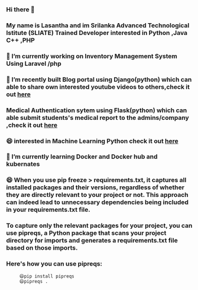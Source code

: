 ### Hi there 👋
### My name is Lasantha and im Srilanka Advanced Technological Istitute (SLIATE) Trained Developer interested in Python ,Java C++ ,PHP  
### 🔭 I’m currently working on Inventory Management System Using Laravel /php
### 🔭 I’m recently built Blog portal using Django(python) which can able to share own interested youtube videos to others,check it out [here](https://github.com/lazantha/my_portal)
### Medical Authentication sytem using Flask(python) which can able submit students's medical report to the admins/company ,check it out [here](https://github.com/lazantha/MedicalSystem) 
### 😄 interested in Machine Learning Python  check it out [here](https://github.com/lazantha/Machine-Learning) 

### 🌱 I’m currently learning Docker and Docker hub and kubernates



### 😄 When you use pip freeze > requirements.txt, it captures all installed packages and their versions, regardless of whether they are directly relevant to your project or not. This approach can indeed lead to unnecessary dependencies being included in your requirements.txt file.

### To capture only the relevant packages for your project, you can use pipreqs, a Python package that scans your project directory for imports and generates a requirements.txt file based on those imports.
### Here's how you can use pipreqs:
         😄pip install pipreqs
         😄pipreqs .



<!--
**lazantha/lazantha** is a ✨ _special_ ✨ repository because its `README.md` (this file) appears on your GitHub profile.

Here are some ideas to get you started:

- 🔭 I’m currently working on ...
- 🌱 I’m currently learning ...
- 👯 I’m looking to collaborate on ...
- 🤔 I’m looking for help with ...
- 💬 Ask me about ...
- 📫 How to reach me: ...
- 😄 Pronouns: ...
- ⚡ Fun fact: ...
-->
